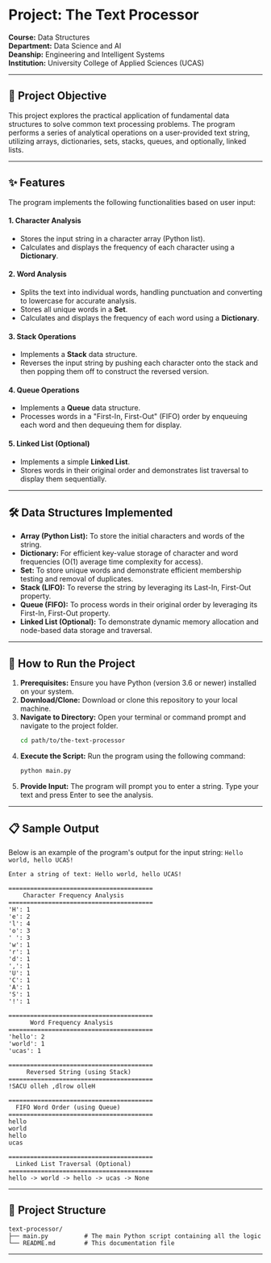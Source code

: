 # Project: The Text Processor

**Course:** Data Structures  
**Department:** Data Science and AI  
**Deanship:** Engineering and Intelligent Systems  
**Institution:** University College of Applied Sciences (UCAS)

---

## 🎯 Project Objective

This project explores the practical application of fundamental data structures to solve common text processing problems. The program performs a series of analytical operations on a user-provided text string, utilizing arrays, dictionaries, sets, stacks, queues, and optionally, linked lists.

---

## ✨ Features

The program implements the following functionalities based on user input:

#### 1. Character Analysis
- Stores the input string in a character array (Python list).
- Calculates and displays the frequency of each character using a **Dictionary**.

#### 2. Word Analysis
- Splits the text into individual words, handling punctuation and converting to lowercase for accurate analysis.
- Stores all unique words in a **Set**.
- Calculates and displays the frequency of each word using a **Dictionary**.

#### 3. Stack Operations
- Implements a **Stack** data structure.
- Reverses the input string by pushing each character onto the stack and then popping them off to construct the reversed version.

#### 4. Queue Operations
- Implements a **Queue** data structure.
- Processes words in a "First-In, First-Out" (FIFO) order by enqueuing each word and then dequeuing them for display.

#### 5. Linked List (Optional)
- Implements a simple **Linked List**.
- Stores words in their original order and demonstrates list traversal to display them sequentially.

---

## 🛠️ Data Structures Implemented

- **Array (Python List):** To store the initial characters and words of the string.
- **Dictionary:** For efficient key-value storage of character and word frequencies (O(1) average time complexity for access).
- **Set:** To store unique words and demonstrate efficient membership testing and removal of duplicates.
- **Stack (LIFO):** To reverse the string by leveraging its Last-In, First-Out property.
- **Queue (FIFO):** To process words in their original order by leveraging its First-In, First-Out property.
- **Linked List (Optional):** To demonstrate dynamic memory allocation and node-based data storage and traversal.

---

## 🚀 How to Run the Project

1.  **Prerequisites:** Ensure you have Python (version 3.6 or newer) installed on your system.
2.  **Download/Clone:** Download or clone this repository to your local machine.
3.  **Navigate to Directory:** Open your terminal or command prompt and navigate to the project folder.
    ```sh
    cd path/to/the-text-processor
    ```
4.  **Execute the Script:** Run the program using the following command:
    ```sh
    python main.py
    ```
5.  **Provide Input:** The program will prompt you to enter a string. Type your text and press Enter to see the analysis.

---

## 📋 Sample Output

Below is an example of the program's output for the input string: `Hello world, hello UCAS!`

```
Enter a string of text: Hello world, hello UCAS!

========================================
    Character Frequency Analysis
========================================
'H': 1
'e': 2
'l': 4
'o': 3
' ': 3
'w': 1
'r': 1
'd': 1
',': 1
'U': 1
'C': 1
'A': 1
'S': 1
'!': 1

========================================
      Word Frequency Analysis
========================================
'hello': 2
'world': 1
'ucas': 1

========================================
     Reversed String (using Stack)
========================================
!SACU olleh ,dlrow olleH

========================================
  FIFO Word Order (using Queue)
========================================
hello
world
hello
ucas

========================================
  Linked List Traversal (Optional)
========================================
hello -> world -> hello -> ucas -> None
```

---

## 📁 Project Structure

```
text-processor/
├── main.py          # The main Python script containing all the logic
└── README.md        # This documentation file
```


---

